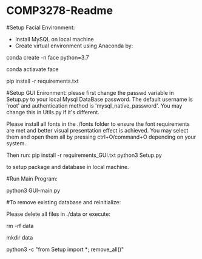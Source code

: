 # COMP3278-Readme


#Setup Facial Environment: 
* Install MySQL on local machine
* Create virtual environment using Anaconda by: 

conda create -n face python=3.7

conda actiavate face

pip install -r requirements.txt


#Setup GUI Enironment: 
please first change the passwd variable in Setup.py to your local Mysql DataBase password. 
The default username is 'root' and authentication method is 'mysql_native_password'. You may change this in Utils.py if it's different. 

Please install all fonts in the ./fonts folder to ensure the font requirements are met and better visual presentation effect is achieved. 
You may select them and open them all by pressing ctrl+O/command+O depending on your system. 

Then run: 
pip install -r requirements_GUI.txt
python3 Setup.py

to setup package and database in local machine. 


#Run Main Program: 

python3 GUI-main.py

#To remove existing database and reinitialize: 

Please delete all files in ./data or execute: 

rm -rf data

mkdir data

python3 -c "from Setup import *; remove_all()"

